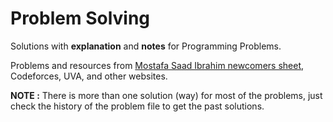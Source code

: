 # Problem Solving
Solutions with **explanation** and **notes** for Programming Problems.  

Problems and resources from [Mostafa Saad Ibrahim newcomers sheet](https://docs.google.com/spreadsheets/d/1iJZWP2nS_OB3kCTjq8L6TrJJ4o-5lhxDOyTaocSYc-k/edit#gid=84654839), Codeforces, UVA, and other websites.  

**NOTE :** There is more than one solution (way) for most of the problems, just check the history of the problem file to get the past solutions.